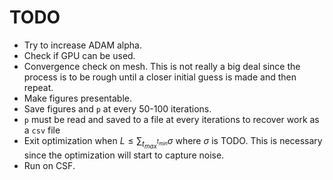 # TODO
- Try to increase ADAM alpha.
- Check if GPU can be used.
- Convergence check on mesh. This is not really a big deal since the process is to be rough
until a closer initial guess is made and then repeat.
- Make figures presentable.
- Save figures and `p` at every 50-100 iterations.
- `p` must be read and saved to a file at every iterations to recover work as a `csv` file
- Exit optimization when $L \leq \sum_{t_{max}^{t_{min}}} \sigma$ where $\sigma$ is TODO.
This is necessary since the optimization will start to capture noise.
- Run on CSF.
